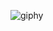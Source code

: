 ![giphy](https://user-images.githubusercontent.com/108290801/179290896-f99be095-d032-4931-aaaf-d512e681e271.gif)


